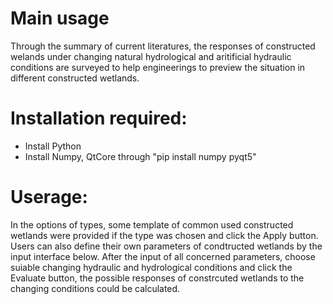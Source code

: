# Main usage
Through the summary of current literatures, the responses of constructed welands under changing natural hydrological and aritificial hydraulic conditions are surveyed to help engineerings to preview the situation in different constructed wetlands. 
# Installation required:
- Install Python
- Install Numpy, QtCore through "pip install numpy pyqt5"
# Userage:
In the options of types, some template of common used constructed wetlands were provided if the type was chosen and click the Apply button. Users can also define their own parameters of condtructed wetlands by the input interface below.
After the input of all concerned parameters, choose suiable changing hydraulic and hydrological conditions and click the Evaluate button, the possible responses of constrcuted wetlands to the changing conditions could be calculated. 
